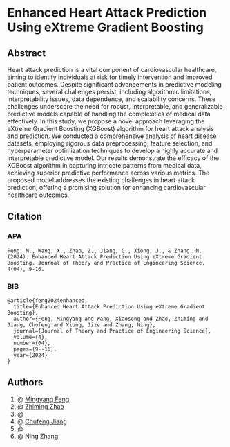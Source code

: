 # Enhanced Heart Attack Prediction Using eXtreme Gradient Boosting

## Abstract
Heart attack prediction is a vital component of cardiovascular healthcare, aiming to identify individuals at risk for timely intervention and improved patient outcomes. Despite significant advancements in predictive modeling techniques, several challenges persist, including algorithmic limitations, interpretability issues, data dependence, and scalability concerns. These challenges underscore the need for robust, interpretable, and generalizable predictive models capable of handling the complexities of medical data effectively. In this study, we propose a novel approach leveraging the eXtreme Gradient Boosting (XGBoost) algorithm for heart attack analysis and prediction. We conducted a comprehensive analysis of heart disease datasets, employing rigorous data preprocessing, feature selection, and hyperparameter optimization techniques to develop a highly accurate and interpretable predictive model. Our results demonstrate the efficacy of the XGBoost algorithm in capturing intricate patterns from medical data, achieving superior predictive performance across various metrics. The proposed model addresses the existing challenges in heart attack prediction, offering a promising solution for enhancing cardiovascular healthcare outcomes.

## Citation
### APA
```
Feng, M., Wang, X., Zhao, Z., Jiang, C., Xiong, J., & Zhang, N. (2024). Enhanced Heart Attack Prediction Using eXtreme Gradient Boosting. Journal of Theory and Practice of Engineering Science, 4(04), 9-16.
```
### BIB

```
@article{feng2024enhanced,
  title={Enhanced Heart Attack Prediction Using eXtreme Gradient Boosting},
  author={Feng, Mingyang and Wang, Xiaosong and Zhao, Zhiming and Jiang, Chufeng and Xiong, Jize and Zhang, Ning},
  journal={Journal of Theory and Practice of Engineering Science},
  volume={4},
  number={04},
  pages={9--16},
  year={2024}
}
```

## Authors
1. @ [Mingyang Feng](https://github.com/1366560t)   <br>
2. @ [Zhiming Zhao](https://github.com/zhiming817)  <br>
3. @ 
4. @ [Chufeng Jiang](https://github.com/Chufeng-Jiang)  <br>
5. @ 
6. @ [Ning Zhang](https://github.com/zning1994)   <br>
